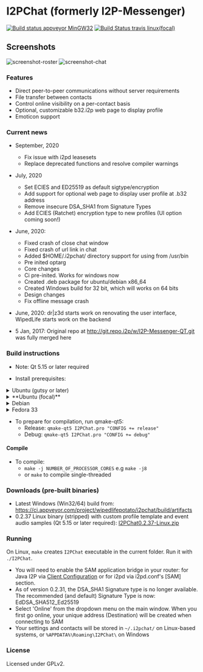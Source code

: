 # I2PChat (formerly I2P-Messenger)
[![Build status appveyor MinGW32](https://ci.appveyor.com/api/projects/status/0tanjnojnlpksug6?svg=true)](https://ci.appveyor.com/project/wipedlifepotato/i2pchat)
[![Build Status travis linux(focal)](https://travis-ci.com/wipedlifepotato/i2pchat.svg?branch=master)](https://travis-ci.com/wipedlifepotato/i2pchat.svg?branch=master)
## Screenshots

![screenshot-roster](https://vituperative.github.io/i2pchat/screenshots/main.png) ![screenshot-chat](https://vituperative.github.io/i2pchat/screenshots/chat.png)

### Features

 * Direct peer-to-peer communications without server requirements
 * File transfer between contacts
 * Control online visibility on a per-contact basis
 * Optional, customizable b32.i2p web page to display profile
 * Emoticon support

### Current news

* September, 2020
  * Fix issue with i2pd leasesets
  * Replace deprecated functions and resolve compiler warnings

* July, 2020
  * Set ECIES and ED25519 as default sigtype/encryption
  * Add support for optional web page to display user profile at .b32 address
  * Remove insecure DSA_SHA1 from Signature Types
  * Add ECIES (Ratchet) encryption type to new profiles (UI option coming soon!)

* June, 2020:
   * Fixed crash of close chat window
   * Fixed crash of url link in chat
   * Added $HOME/.i2pchat/ directory support for using from /usr/bin
   * Pre inited optarg
   * Core changes
   * Ci pre-inited. Works for windows now
   * Created .deb package for ubuntu/debian x86_64
   * Created Windows build for 32 bit, which will works on 64 bits
   * Design changes
   * Fix offline message crash
* June, 2020: dr\|z3d starts work on renovating the user interface, WipedLife starts work on the backend
* 5 Jan, 2017: Original repo at http://git.repo.i2p/w/I2P-Messenger-QT.git was fully merged here

### Build instructions

 * Note: Qt 5.15 or later required

 * Install prerequisites:

<details><summary>Ubuntu (gutsy or later)</summary>

```
sudo apt-get install -y devscripts build-essential lintian dh-make autoconf qt5-qmake qt5-default libqt5multimedia5 qtmultimedia5-dev libqt5svg5-dev
```
</details>

<details><summary>**Ubuntu (focal)**</summary>

```
sudo apt-get install -y devscripts build-essential lintian dh-make autoconf
sudo add-apt-repository -y ppa:beineri/opt-qt-5.14.2-focal
sudo apt update
sudo apt-get install -y qt514-meta-full qt5-qmake qt5-default libqt5multimedia5 qtmultimedia5-dev libqt5svg5-dev qtdeclarative5-dev
source /opt/qt514/bin/qt514-env.sh
```
</details>
<details><summary>Debian</summary>

```
sudo apt-get install qt5-qmake qt5-default build-essential libqt5multimedia5 qtmultimedia5-dev libqt5svg5-dev
```
 * To prepare for compilation, run qmake:
   - Release: `qmake I2PChat.pro "CONFIG += release"`
   - Debug: `qmake I2PChat.pro "CONFIG += debug"`
</details>
<details><summary>Fedora 33</summary>

```
sudo dnf install make qt5-qtmultimedia-devel qt5-qtsvg-devel qt5-qtbase qt5-qtbase-devel
```
</details>

 * To prepare for compilation, run qmake-qt5:
   - Release: `qmake-qt5 I2PChat.pro "CONFIG += release"`
   - Debug: `qmake-qt5 I2PChat.pro "CONFIG += debug"`
#### Compile

 * To compile:
   - `make -j NUMBER_OF_PROCESSOR_CORES` e.g `make -j8`
   - or `make` to compile single-threaded

### Downloads (pre-built binaries)

* Latest Windows (Win32/64) build from: <a href="https://ci.appveyor.com/project/wipedlifepotato/i2pchat/build/artifacts">https://ci.appveyor.com/project/wipedlifepotato/i2pchat/build/artifacts</a>
* 0.2.37 Linux binary (stripped) with custom profile template and event audio samples (Qt 5.15 or later required): <a href="https://vituperative.github.io/i2pchat/I2PChat0.2.37-Linux.zip">I2PChat0.2.37-Linux.zip</a>

### Running

On Linux, `make` creates `I2PChat` executable in the current folder. Run it with `./I2PChat`.

* You will need to enable the SAM application bridge in your router: for Java I2P via <a href="http://127.0.0.1:7657/configclients">Client Configuration</a> or for i2pd via i2pd.conf's [SAM] section.
* As of version 0.2.31, the DSA_SHA1 Signature type is no longer available. The recommended (and default) Signature Type is now: EdDSA_SHA512_Ed25519
* Select 'Online' from the dropdown menu on the main window. When you first go online, your unique address (Destination) will be created when connecting to SAM
* Your settings and contacts will be stored in `~/.i2pchat/` on Linux-based systems, or `%APPDATA%\Roaming\I2PChat\` on Windows

### License

Licensed under GPLv2.
